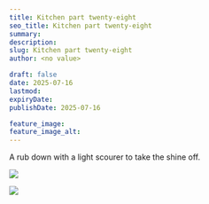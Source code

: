 ```yaml
---
title: Kitchen part twenty-eight
seo_title: Kitchen part twenty-eight
summary:
description:
slug: Kitchen part twenty-eight
author: <no value>

draft: false
date: 2025-07-16
lastmod:
expiryDate:
publishDate: 2025-07-16

feature_image:
feature_image_alt:
---
```

A rub down with a light scourer to take the shine off.

![](/images/9942a.jpeg )

![](/images/9943a.jpeg )